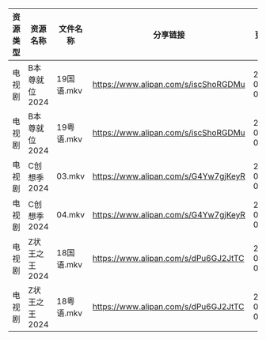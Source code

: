 | 资源类型 | 资源名称      | 文件名称     | 分享链接                                 | 更新时间                |
| ---- | --------- | -------- | ------------------------------------ | ------------------- |
| 电视剧  | B本尊就位2024 | 19国语.mkv | https://www.alipan.com/s/iscShoRGDMu | 2024-02-23 00:05:07 |
| 电视剧  | B本尊就位2024 | 19粤语.mkv | https://www.alipan.com/s/iscShoRGDMu | 2024-02-23 00:05:07 |
| 电视剧  | C创想季2024  | 03.mkv   | https://www.alipan.com/s/G4Yw7gjKeyR | 2024-02-23 00:05:10 |
| 电视剧  | C创想季2024  | 04.mkv   | https://www.alipan.com/s/G4Yw7gjKeyR | 2024-02-23 00:05:10 |
| 电视剧  | Z状王之王2024 | 18国语.mkv | https://www.alipan.com/s/dPu6GJ2JtTC | 2024-02-23 00:06:14 |
| 电视剧  | Z状王之王2024 | 18粤语.mkv | https://www.alipan.com/s/dPu6GJ2JtTC | 2024-02-23 00:06:13 |
